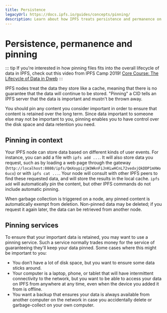 ```yaml
---
title: Persistence
legacyUrl: https://docs.ipfs.io/guides/concepts/pinning/
description: Learn about how IPFS treats persistence and permanence on the web, and how pinning can help keep data from being discarded.
---
```


# Persistence, permanence and pinning

::: tip
If you're interested in how pinning files fits into the overall lifecycle of data in IPFS, check out this video from IPFS Camp 2019! [Core Course: The Lifecycle of Data in Dweb](https://www.youtube.com/watch?v=fLUq0RkiTBA)
:::

IPFS nodes treat the data they store like a cache, meaning that there is no guarantee that the data will continue to be stored. "Pinning" a CID tells an IPFS server that the data is important and mustn't be thrown away.

You should pin any content you consider important in order to ensure that content is retained over the long term. Since data important to someone else may not be important to you, pinning enables you to have control over the disk space and data retention you need.

## Pinning in context

Your IPFS node can store data based on different kinds of user events. For instance, you can add a file with `ipfs add ...`. It will also store data you request, such as by loading a web page through the gateway (`http://localhost:8080/ipfs/QmXoypizjW3WknFiJnKLwHCnL72vedxjQkDDP1mXWo6uco`) or with `ipfs cat ...`. Your node will consult with other IPFS peers to find these requested data, and will store the results in the local cache. `ipfs add` will automatically pin the content, but other IPFS commands do not include automatic pinning.

When garbage collection is triggered on a node, any pinned content is automatically exempt from deletion. Non-pinned data may be deleted; if you request it again later, the data can be retrieved from another node.

## Pinning services

To ensure that your important data is retained, you may want to use a pinning service. Such a service normally trades money for the service of guaranteeing they'll keep your data pinned. Some cases where this might be important to you:

- You don’t have a lot of disk space, but you want to ensure some data sticks around.
- Your computer is a laptop, phone, or tablet that will have intermittent connectivity to the network, but you want to be able to access your data on IPFS from anywhere at any time, even when the device you added it from is offline.
- You want a backup that ensures your data is always available from another computer on the network in case you accidentally delete or garbage-collect on your own computer.
